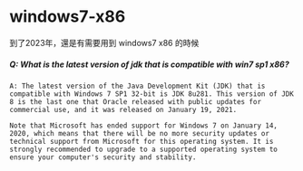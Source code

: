 # windows7-x86
到了2023年，還是有需要用到 windows7 x86 的時候

##### Q: What is the latest version of jdk that is compatible with win7 sp1 x86?
```
A: The latest version of the Java Development Kit (JDK) that is compatible with Windows 7 SP1 32-bit is JDK 8u281. This version of JDK 8 is the last one that Oracle released with public updates for commercial use, and it was released on January 19, 2021.

Note that Microsoft has ended support for Windows 7 on January 14, 2020, which means that there will be no more security updates or technical support from Microsoft for this operating system. It is strongly recommended to upgrade to a supported operating system to ensure your computer's security and stability.
```
